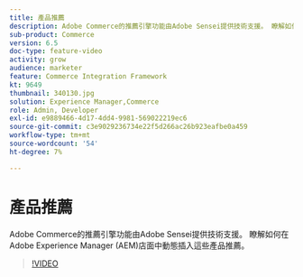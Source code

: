```yaml
---
title: 產品推薦
description: Adobe Commerce的推薦引擎功能由Adobe Sensei提供技術支援。 瞭解如何在Adobe Experience Manager (AEM)店面中動態插入這些產品推薦。
sub-product: Commerce
version: 6.5
doc-type: feature-video
activity: grow
audience: marketer
feature: Commerce Integration Framework
kt: 9649
thumbnail: 340130.jpg
solution: Experience Manager,Commerce
role: Admin, Developer
exl-id: e9889466-4d17-4dd4-9981-569022219ec6
source-git-commit: c3e9029236734e22f5d266ac26b923eafbe0a459
workflow-type: tm+mt
source-wordcount: '54'
ht-degree: 7%

---
```


# 產品推薦

Adobe Commerce的推薦引擎功能由Adobe Sensei提供技術支援。 瞭解如何在Adobe Experience Manager (AEM)店面中動態插入這些產品推薦。

>[!VIDEO](https://video.tv.adobe.com/v/340130/?learn=on)
